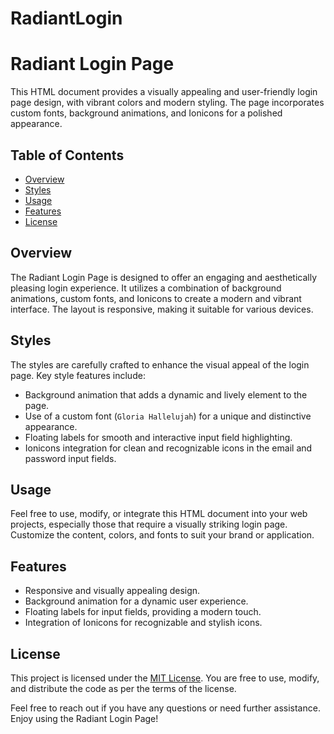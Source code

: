 # RadiantLogin
# Radiant Login Page

This HTML document provides a visually appealing and user-friendly login page design, with vibrant colors and modern styling. The page incorporates custom fonts, background animations, and Ionicons for a polished appearance.

## Table of Contents

- [Overview](#overview)
- [Styles](#styles)
- [Usage](#usage)
- [Features](#features)
- [License](#license)

## Overview

The Radiant Login Page is designed to offer an engaging and aesthetically pleasing login experience. It utilizes a combination of background animations, custom fonts, and Ionicons to create a modern and vibrant interface. The layout is responsive, making it suitable for various devices.

## Styles

The styles are carefully crafted to enhance the visual appeal of the login page. Key style features include:

- Background animation that adds a dynamic and lively element to the page.
- Use of a custom font (`Gloria Hallelujah`) for a unique and distinctive appearance.
- Floating labels for smooth and interactive input field highlighting.
- Ionicons integration for clean and recognizable icons in the email and password input fields.

## Usage

Feel free to use, modify, or integrate this HTML document into your web projects, especially those that require a visually striking login page. Customize the content, colors, and fonts to suit your brand or application.

## Features

- Responsive and visually appealing design.
- Background animation for a dynamic user experience.
- Floating labels for input fields, providing a modern touch.
- Integration of Ionicons for recognizable and stylish icons.

## License

This project is licensed under the [MIT License](LICENSE). You are free to use, modify, and distribute the code as per the terms of the license.

Feel free to reach out if you have any questions or need further assistance. Enjoy using the Radiant Login Page!
